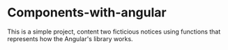 # Components-with-angular

This is a simple project, content two ficticious notices using functions that represents how the Angular's library works.
